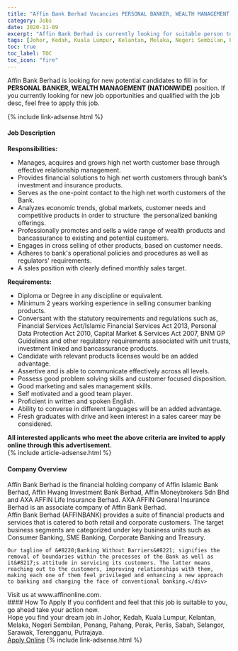 ```yaml
---
title: "Affin Bank Berhad Vacancies PERSONAL BANKER, WEALTH MANAGEMENT (NATIONWIDE)" 
category: Jobs 
date: 2020-11-09 
excerpt: "Affin Bank Berhad is currently looking for suitable person to fill in the PERSONAL BANKER, WEALTH MANAGEMENT (NATIONWIDE) which positioned at Johor, Kedah, Kuala Lumpur, Kelantan, Melaka, Negeri Sembilan, Penang, Pahang, Perak, Perlis, Sabah, Selangor, Sarawak, Terengganu, Putrajaya" 
tags: [Johor, Kedah, Kuala Lumpur, Kelantan, Melaka, Negeri Sembilan, Penang, Pahang, Perak, Perlis, Sabah, Selangor, Sarawak, Terengganu, Putrajaya] 
toc: true 
toc_label: TOC 
toc_icon: "fire" 
--- 
```


<p>Affin Bank Berhad is looking for new potential candidates to fill in for <b>PERSONAL BANKER, WEALTH MANAGEMENT (NATIONWIDE)</b> position. If you currently looking for new job opportunities and qualified with the job desc, feel free to apply this job.
</p>{% include link-adsense.html %} 
<div><div><div><h4>Job Description</h4></div></div><div><div><span><div><div><div><strong>Responsibilities:</strong></div><ul><li>Manages, acquires and grows high net worth customer base through effective relationship management.</li><li>Provides financial solutions to high net worth customers through bank&#8217;s investment and insurance products.</li><li>Serves as the one-point contact to the high net worth customers of the Bank.</li><li>Analyzes economic trends, global markets, customer needs and competitive products in order to structure&#160; the personalized banking offerings.</li><li>Professionally promotes and sells a wide range of wealth products and bancassurance to existing and potential customers.</li><li>Engages in cross selling of other products, based on customer needs.</li><li>Adheres to bank's operational policies and procedures as well as regulators' requirements.</li><li>A sales position with clearly defined monthly sales target.</li></ul><div><strong>Requirements:</strong></div><ul><li>Diploma or Degree in any discipline or equivalent.</li><li>Minimum 2 years working experience in selling consumer banking products.</li><li>Conversant with the statutory requirements and regulations such as, Financial Services Act/Islamic Financial Services Act 2013, Personal Data Protection Act 2010, Capital Market &amp; Services Act 2007, BNM GP Guidelines and other regulatory requirements associated with unit trusts, investment linked and bancassurance products.</li><li>Candidate with relevant products licenses would be an added advantage.</li><li>Assertive and is able to communicate effectively across all levels.</li><li>Possess good problem solving skills and customer focused disposition.</li><li>Good marketing and sales management skills.</li><li>Self motivated and a good team player.</li><li>Proficient in written and spoken English.</li><li>Ability to converse in different languages will be an added advantage.&#160;</li><li>Fresh graduates with drive and keen interest in a sales career may be considered.</li></ul><div><div><strong>All interested applicants who meet the above criteria are invited to apply online through this advertisement.</strong></div></div></div></div></span></div></div></div> 
{% include article-adsense.html %} 
<div><div><div><h4>Company Overview</h4></div></div><div><div><span><div><div>
<div>
		Affin Bank Berhad is the financial holding company of Affin Islamic Bank Berhad, Affin Hwang Investment Bank Berhad, Affin Moneybrokers Sdn Bhd and AXA AFFIN Life Insurance Berhad. AXA AFFIN General Insurance Berhad is an associate company of Affin Bank Berhad.</div>
<div>
		Affin Bank Berhad (AFFINBANK) provides a suite of financial products and services that is catered to both retail and corporate customers. The target business segments are categorized under key business units such as Consumer Banking, SME Banking, Corporate Banking and Treasury.</div>
	
	Our tagline of &#8220;Banking Without Barriers&#8221; signifies the removal of boundaries within the processes of the Bank as well as it&#8217;s attitude in servicing its customers. The latter means reaching out to the customers, improving relationships with them, making each one of them feel privileged and enhancing a new approach to banking and changing the face of conventional banking.</div>
<div>
	Visit us at www.affinonline.com.&#160;</div></div></span></div></div></div> 
#### How To Apply 
If you confident and feel that this job is suitable to you, go ahead take your action now. <br/> 
Hope you find your dream job in Johor, Kedah, Kuala Lumpur, Kelantan, Melaka, Negeri Sembilan, Penang, Pahang, Perak, Perlis, Sabah, Selangor, Sarawak, Terengganu, Putrajaya. <br/> 
<a href="https://www.jobstreet.com.my/en/job/personal-banker-wealth-management-nationwide-4420461?jobId=jobstreet-my-job-4420461&sectionRank=9&token=0~2bed4812-3996-414d-8fa9-a2ae19be0146&fr=SRP%20View%20In%20New%20Ta" class="btn btn--info" target="_blank" rel="nofollow noopenner">Apply Online</a> 
{% include link-adsense.html %} 